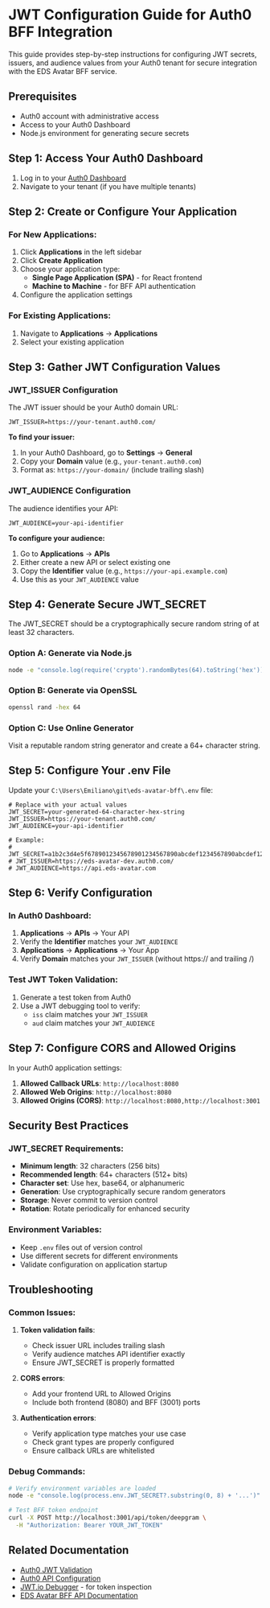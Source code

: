# JWT Configuration Guide for Auth0 BFF Integration

This guide provides step-by-step instructions for configuring JWT secrets, issuers, and audience values from your Auth0 tenant for secure integration with the EDS Avatar BFF service.

## Prerequisites

- Auth0 account with administrative access
- Access to your Auth0 Dashboard
- Node.js environment for generating secure secrets

## Step 1: Access Your Auth0 Dashboard

1. Log in to your [Auth0 Dashboard](https://manage.auth0.com)
2. Navigate to your tenant (if you have multiple tenants)

## Step 2: Create or Configure Your Application

### For New Applications:
1. Click **Applications** in the left sidebar
2. Click **Create Application**
3. Choose your application type:
   - **Single Page Application (SPA)** - for React frontend
   - **Machine to Machine** - for BFF API authentication
4. Configure the application settings

### For Existing Applications:
1. Navigate to **Applications** → **Applications**
2. Select your existing application

## Step 3: Gather JWT Configuration Values

### JWT_ISSUER Configuration
The JWT issuer should be your Auth0 domain URL:

```env
JWT_ISSUER=https://your-tenant.auth0.com/
```

**To find your issuer:**
1. In your Auth0 Dashboard, go to **Settings** → **General**
2. Copy your **Domain** value (e.g., `your-tenant.auth0.com`)
3. Format as: `https://your-domain/` (include trailing slash)

### JWT_AUDIENCE Configuration
The audience identifies your API:

```env
JWT_AUDIENCE=your-api-identifier
```

**To configure your audience:**
1. Go to **Applications** → **APIs**
2. Either create a new API or select existing one
3. Copy the **Identifier** value (e.g., `https://your-api.example.com`)
4. Use this as your `JWT_AUDIENCE` value

## Step 4: Generate Secure JWT_SECRET

The JWT_SECRET should be a cryptographically secure random string of at least 32 characters.

### Option A: Generate via Node.js
```bash
node -e "console.log(require('crypto').randomBytes(64).toString('hex'))"
```

### Option B: Generate via OpenSSL
```bash
openssl rand -hex 64
```

### Option C: Use Online Generator
Visit a reputable random string generator and create a 64+ character string.

## Step 5: Configure Your .env File

Update your `C:\Users\Emiliano\git\eds-avatar-bff\.env` file:

```env
# Replace with your actual values
JWT_SECRET=your-generated-64-character-hex-string
JWT_ISSUER=https://your-tenant.auth0.com/
JWT_AUDIENCE=your-api-identifier

# Example:
# JWT_SECRET=a1b2c3d4e5f6789012345678901234567890abcdef1234567890abcdef123456789012345678901234567890abcdef12345678
# JWT_ISSUER=https://eds-avatar-dev.auth0.com/
# JWT_AUDIENCE=https://api.eds-avatar.com
```

## Step 6: Verify Configuration

### In Auth0 Dashboard:
1. **Applications** → **APIs** → Your API
2. Verify the **Identifier** matches your `JWT_AUDIENCE`
3. **Applications** → **Applications** → Your App
4. Verify **Domain** matches your `JWT_ISSUER` (without https:// and trailing /)

### Test JWT Token Validation:
1. Generate a test token from Auth0
2. Use a JWT debugging tool to verify:
   - `iss` claim matches your `JWT_ISSUER`
   - `aud` claim matches your `JWT_AUDIENCE`

## Step 7: Configure CORS and Allowed Origins

In your Auth0 application settings:

1. **Allowed Callback URLs**: `http://localhost:8080`
2. **Allowed Web Origins**: `http://localhost:8080`
3. **Allowed Origins (CORS)**: `http://localhost:8080,http://localhost:3001`

## Security Best Practices

### JWT_SECRET Requirements:
- **Minimum length**: 32 characters (256 bits)
- **Recommended length**: 64+ characters (512+ bits)
- **Character set**: Use hex, base64, or alphanumeric
- **Generation**: Use cryptographically secure random generators
- **Storage**: Never commit to version control
- **Rotation**: Rotate periodically for enhanced security

### Environment Variables:
- Keep `.env` files out of version control
- Use different secrets for different environments
- Validate configuration on application startup

## Troubleshooting

### Common Issues:

1. **Token validation fails**:
   - Check issuer URL includes trailing slash
   - Verify audience matches API identifier exactly
   - Ensure JWT_SECRET is properly formatted

2. **CORS errors**:
   - Add your frontend URL to Allowed Origins
   - Include both frontend (8080) and BFF (3001) ports

3. **Authentication errors**:
   - Verify application type matches your use case
   - Check grant types are properly configured
   - Ensure callback URLs are whitelisted

### Debug Commands:
```bash
# Verify environment variables are loaded
node -e "console.log(process.env.JWT_SECRET?.substring(0, 8) + '...')"

# Test BFF token endpoint
curl -X POST http://localhost:3001/api/token/deepgram \
  -H "Authorization: Bearer YOUR_JWT_TOKEN"
```

## Related Documentation

- [Auth0 JWT Validation](https://auth0.com/docs/tokens/json-web-tokens/validate-json-web-tokens)
- [Auth0 API Configuration](https://auth0.com/docs/get-started/apis)
- [JWT.io Debugger](https://jwt.io/) - for token inspection
- [EDS Avatar BFF API Documentation](../README.md)